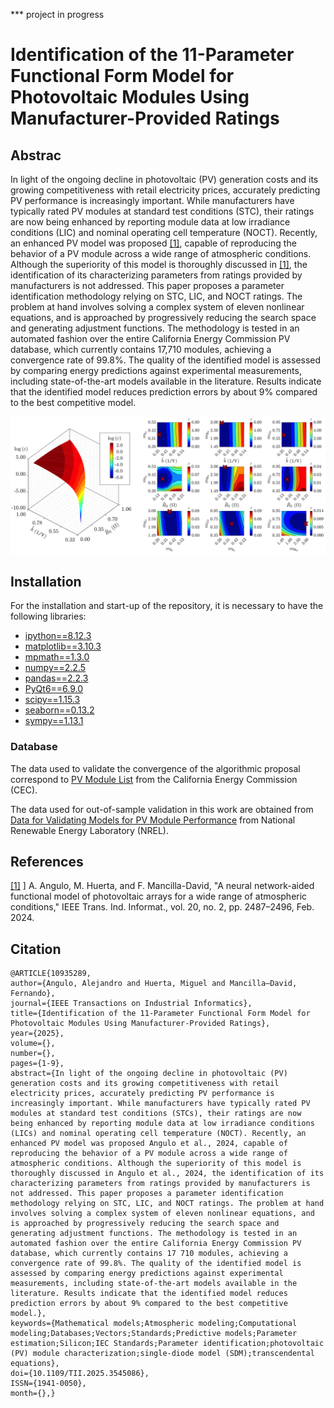 *** project in progress
# Identification of the 11-Parameter Functional Form Model for Photovoltaic Modules Using Manufacturer-Provided Ratings




## Abstrac
In light of the ongoing decline in photovoltaic (PV) generation costs and its growing competitiveness with retail electricity prices, accurately predicting PV performance is increasingly important. While manufacturers have typically rated PV modules at standard test conditions (STC), their ratings are now being enhanced by reporting module data at low irradiance conditions (LIC) and nominal operating cell temperature (NOCT). Recently, an enhanced PV model was proposed [[1]](https://ieeexplore.ieee.org/document/10187624), capable of reproducing the behavior of a PV module across a wide range of atmospheric conditions. Although the superiority of this model is thoroughly discussed in [[1]](https://ieeexplore.ieee.org/document/10187624), the identification of its characterizing parameters from ratings provided by manufacturers is not addressed. This paper proposes a parameter identification methodology relying on STC, LIC, and NOCT ratings. The problem at hand involves solving a complex system of eleven nonlinear equations, and is approached by progressively reducing the search space and generating adjustment functions. The methodology is tested in an automated fashion over the entire California Energy Commission PV database, which currently contains 17,710 modules, achieving a convergence rate of 99.8\%. The quality of the identified model is assessed by comparing energy predictions against experimental measurements, including state-of-the-art models available in the literature. Results indicate that the identified model reduces prediction errors by about 9\% compared to the best competitive model.


![Example of search space and uniqueness of solution](https://raw.githubusercontent.com/DIE-UTFSM-AA/ParameterIdentification_11PFF/refs/heads/main/FIgs/fig1.png)





## Installation
For the installation and start-up of the repository, it is necessary to have the following libraries:


* [ipython==8.12.3](https://ipython.org/)
* [matplotlib==3.10.3](https://matplotlib.org/)
* [mpmath==1.3.0](https://mpmath.org/)
* [numpy==2.2.5](https://numpy.org/install/)
* [pandas==2.2.3](https://pandas.pydata.org/docs/getting_started/install.html)
* [PyQt6==6.9.0](https://doc.qt.io/qtforpython-6/)
* [scipy==1.15.3](https://scipy.org/)
* [seaborn==0.13.2](https://seaborn.pydata.org/)
* [sympy==1.13.1](https://www.sympy.org/en/index.html)



### Database

The data used to validate the convergence of the algorithmic proposal correspond to [PV Module List](https://www.energy.ca.gov/media/2367) from the California Energy Commission (CEC).

The data used for out-of-sample validation in this work are obtained from [Data for Validating Models for PV Module Performance](https://datahub.duramat.org/dataset/data-for-validating-models-for-pv-module-performance) from National Renewable Energy Laboratory (NREL).











## References
[[1]](https://ieeexplore.ieee.org/document/10187624) ] A. Angulo, M. Huerta, and F. Mancilla-David, "A neural network-aided functional model of photovoltaic arrays for a wide range of atmospheric
conditions," IEEE Trans. Ind. Informat., vol. 20, no. 2, pp. 2487–2496, Feb. 2024.



## Citation
    @ARTICLE{10935289,
    author={Angulo, Alejandro and Huerta, Miguel and Mancilla–David, Fernando},
    journal={IEEE Transactions on Industrial Informatics}, 
    title={Identification of the 11-Parameter Functional Form Model for Photovoltaic Modules Using Manufacturer-Provided Ratings}, 
    year={2025},
    volume={},
    number={},
    pages={1-9},
    abstract={In light of the ongoing decline in photovoltaic (PV) generation costs and its growing competitiveness with retail electricity prices, accurately predicting PV performance is increasingly important. While manufacturers have typically rated PV modules at standard test conditions (STCs), their ratings are now being enhanced by reporting module data at low irradiance conditions (LICs) and nominal operating cell temperature (NOCT). Recently, an enhanced PV model was proposed Angulo et al., 2024, capable of reproducing the behavior of a PV module across a wide range of atmospheric conditions. Although the superiority of this model is thoroughly discussed in Angulo et al., 2024, the identification of its characterizing parameters from ratings provided by manufacturers is not addressed. This paper proposes a parameter identification methodology relying on STC, LIC, and NOCT ratings. The problem at hand involves solving a complex system of eleven nonlinear equations, and is approached by progressively reducing the search space and generating adjustment functions. The methodology is tested in an automated fashion over the entire California Energy Commission PV database, which currently contains 17 710 modules, achieving a convergence rate of 99.8%. The quality of the identified model is assessed by comparing energy predictions against experimental measurements, including state-of-the-art models available in the literature. Results indicate that the identified model reduces prediction errors by about 9% compared to the best competitive model.},
    keywords={Mathematical models;Atmospheric modeling;Computational modeling;Databases;Vectors;Standards;Predictive models;Parameter estimation;Silicon;IEC Standards;Parameter identification;photovoltaic (PV) module characterization;single-diode model (SDM);transcendental equations},
    doi={10.1109/TII.2025.3545086},
    ISSN={1941-0050},
    month={},}


    
